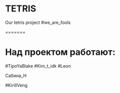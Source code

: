 # TETRIS
 Our tetris project
#we_are_fools
 
=======

Над проектом работают:
=======

#TipoYaBlake
#Kim_t_idk
#Leon

Сабина_Н

#KirillVeng

